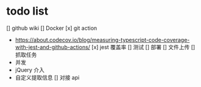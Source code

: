 # todo list

[] github wiki
[] Docker
[x] git action
  - https://about.codecov.io/blog/measuring-typescript-code-coverage-with-jest-and-github-actions/
[x] jest 覆盖率
[] 测试
[] 部署
[] 文件上传
[] 抓取任务
  - 并发
  - jQuery 介入
  - 自定义提取信息
[] 对接 api

